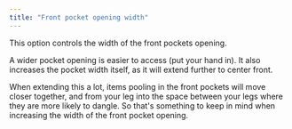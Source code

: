 ```yaml
---
title: "Front pocket opening width"
---
```


This option controls the width of the front pockets opening.

A wider pocket opening is easier to access (put your hand in). 
It also increases the pocket width itself, as it will extend further to center front.

When extending this a lot, items pooling in the front pockets will move closer
together, and from your leg into the space between your legs where they are
more likely to dangle. So that's something to keep in mind when increasing the
width of the front pocket opening.

